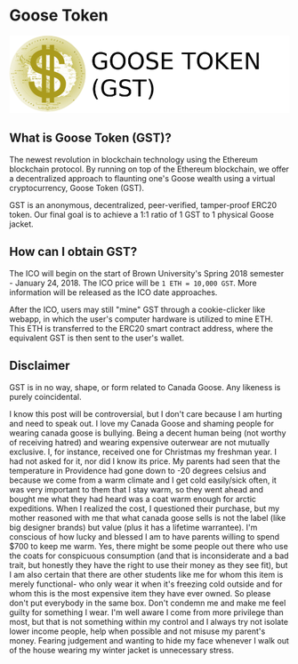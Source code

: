 # Goose Token

![Goose Token Logo](logo/GST.png)

## What is Goose Token (GST)?
The newest revolution in blockchain technology using the Ethereum blockchain protocol. By running on top of the Ethereum blockchain, we offer a decentralized approach to flaunting one's Goose wealth using a virtual cryptocurrency, Goose Token (GST).

GST is an anonymous, decentralized, peer-verified, tamper-proof ERC20 token. Our final goal is to achieve a 1:1 ratio of 1 GST to 1 physical Goose jacket.

## How can I obtain GST?
The ICO will begin on the start of Brown University's  Spring 2018 semester - January 24, 2018. The ICO price will be `1 ETH = 10,000 GST`. More information will be released as the ICO date approaches.

After the ICO, users may still "mine" GST through a cookie-clicker like webapp, in which the user's computer hardware is utilized to mine ETH. This ETH is transferred to the ERC20 smart contract address, where the equivalent GST is then sent to the user's wallet.

## Disclaimer
GST is in no way, shape, or form related to Canada Goose. Any likeness is purely coincidental.

I know this post will be controversial, but I don't care because I am hurting and need to speak out. I love my Canada Goose and shaming people for wearing canada goose is bullying. Being a decent human being (not worthy of receiving hatred) and wearing expensive outerwear are not mutually exclusive. I, for instance, received one for Christmas my freshman year. I had not asked for it, nor did I know its price. My parents had seen that the temperature in Providence had gone down to -20 degrees celsius and because we come from a warm climate and I get cold easily/sick often, it was very important to them that I stay warm, so they went ahead and bought me what they had heard was a coat warm enough for arctic expeditions. When I realized the cost, I questioned their purchase, but my mother reasoned with me that what canada goose sells is not the label (like big designer brands) but value (plus it has a lifetime warrantee). I'm conscious of how lucky and blessed I am to have parents willing to spend $700 to keep me warm. Yes, there might be some people out there who use the coats for conspicuous consumption (and that is inconsiderate and a bad trait, but honestly they have the right to use their money as they see fit), but I am also certain that there are other students like me for whom this item is merely functional- who only wear it when it's freezing cold outside and for whom this is the most expensive item they have ever owned. So please don't put everybody in the same box. Don't condemn me and make me feel guilty for something I wear. I'm well aware I come from more privilege than most, but that is not something within my control and I always try not isolate lower income people, help when possible and not misuse my parent's money. Fearing judgement and wanting to hide my face whenever I walk out of the house wearing my winter jacket is unnecessary stress.
